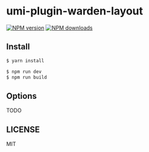 # umi-plugin-warden-layout

[![NPM version](https://img.shields.io/npm/v/umi-plugin-warden-layout.svg?style=flat)](https://npmjs.com/package/umi-plugin-warden-layout)
[![NPM downloads](http://img.shields.io/npm/dm/umi-plugin-warden-layout.svg?style=flat)](https://npmjs.com/package/umi-plugin-warden-layout)

## Install

```bash
$ yarn install
```

```bash
$ npm run dev
$ npm run build
```

## Options

TODO

## LICENSE

MIT

